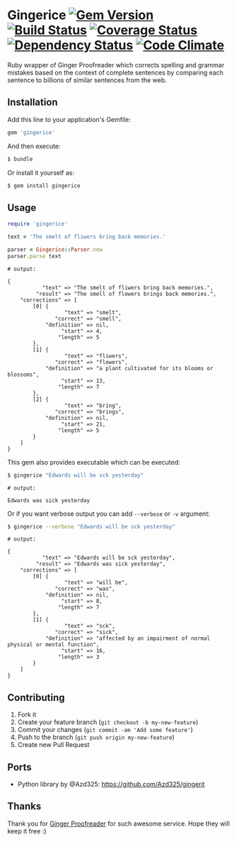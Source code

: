 # Gingerice [![Gem Version](https://badge.fury.io/rb/gingerice.png)](http://badge.fury.io/rb/gingerice) [![Build Status](https://travis-ci.org/subosito/gingerice.png)](https://travis-ci.org/subosito/gingerice) [![Coverage Status](https://coveralls.io/repos/subosito/gingerice/badge.png)](https://coveralls.io/r/subosito/gingerice) [![Dependency Status](https://gemnasium.com/subosito/gingerice.png)](https://gemnasium.com/subosito/gingerice) [![Code Climate](https://codeclimate.com/github/subosito/gingerice.png)](https://codeclimate.com/github/subosito/gingerice)

Ruby wrapper of Ginger Proofreader which corrects spelling and grammar mistakes based on the context of complete sentences by comparing each sentence to billions of similar sentences from the web.

## Installation

Add this line to your application's Gemfile:

```ruby
gem 'gingerice'
```

And then execute:

```bash
$ bundle
```

Or install it yourself as:

```bash
$ gem install gingerice
```

## Usage

```ruby
require 'gingerice'

text = 'The smelt of fliwers bring back memories.'

parser = Gingerice::Parser.new
parser.parse text
```

```
# output:

{
           "text" => "The smelt of fliwers bring back memories.",
         "result" => "The smell of flowers brings back memories.",
    "corrections" => [
        [0] {
                  "text" => "smelt",
               "correct" => "smell",
            "definition" => nil,
                 "start" => 4,
                "length" => 5
        },
        [1] {
                  "text" => "fliwers",
               "correct" => "flowers",
            "definition" => "a plant cultivated for its blooms or blossoms",
                 "start" => 13,
                "length" => 7
        },
        [2] {
                  "text" => "bring",
               "correct" => "brings",
            "definition" => nil,
                 "start" => 21,
                "length" => 5
        }
    ]
}
```

This gem also provides executable which can be executed:

```bash
$ gingerice "Edwards will be sck yesterday"
```

```
# output:

Edwards was sick yesterday
```

Or if you want verbose output you can add `--verbose` or `-v` argument:

```bash
$ gingerice --verbose "Edwards will be sck yesterday"
```

```
# output:

{
           "text" => "Edwards will be sck yesterday",
         "result" => "Edwards was sick yesterday",
    "corrections" => [
        [0] {
                  "text" => "will be",
               "correct" => "was",
            "definition" => nil,
                 "start" => 8,
                "length" => 7
        },
        [1] {
                  "text" => "sck",
               "correct" => "sick",
            "definition" => "affected by an impairment of normal physical or mental function",
                 "start" => 16,
                "length" => 3
        }
    ]
}
```

## Contributing

1. Fork it
2. Create your feature branch (`git checkout -b my-new-feature`)
3. Commit your changes (`git commit -am 'Add some feature'`)
4. Push to the branch (`git push origin my-new-feature`)
5. Create new Pull Request

## Ports

- Python library by @Azd325: https://github.com/Azd325/gingerit

## Thanks

Thank you for [Ginger Proofreader](http://www.gingersoftware.com/) for such awesome service. Hope they will keep it free :)

